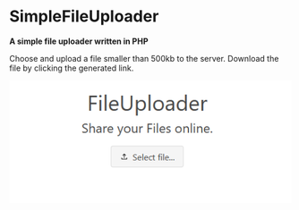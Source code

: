 # SimpleFileUploader

**A simple file uploader written in PHP**

Choose and upload a file smaller than 500kb to the server. Download the file by clicking the generated link.

![Screenshot of the file uploader](/assets/screenshot1.png)



